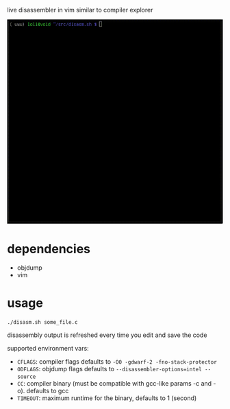 live disassembler in vim similar to compiler explorer

![disasm.sh in action (gif)](demo.gif)

# dependencies
* objdump
* vim

# usage
`./disasm.sh some_file.c`

disassembly output is refreshed every time you edit and save the code

supported environment vars:

* `CFLAGS`: compiler flags defaults to `-O0 -gdwarf-2 -fno-stack-protector`
* `ODFLAGS`: objdump flags defaults to
  `--disassembler-options=intel --source`
* `CC`: compiler binary (must be compatible with gcc-like params -c and -o).
  defaults to gcc
* `TIMEOUT`: maximum runtime for the binary, defaults to 1 (second)
